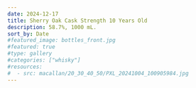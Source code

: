 ```yaml
---
date: 2024-12-17
title: Sherry Oak Cask Strength 10 Years Old
description: 58.7%, 1000 mL.
sort_by: Date
#featured_image: bottles_front.jpg
#featured: true
#type: gallery
#categories: ["whisky"]
#resources:
#  - src: macallan/20_30_40_50/PXL_20241004_100905984.jpg
---
```

